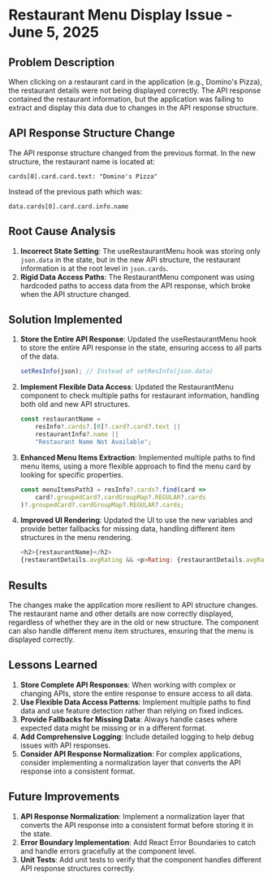 # Restaurant Menu Display Issue - June 5, 2025

## Problem Description
When clicking on a restaurant card in the application (e.g., Domino's Pizza), the restaurant details were not being displayed correctly. The API response contained the restaurant information, but the application was failing to extract and display this data due to changes in the API response structure.

## API Response Structure Change
The API response structure changed from the previous format. In the new structure, the restaurant name is located at:
```
cards[0].card.card.text: "Domino's Pizza"
```
Instead of the previous path which was:
```
data.cards[0].card.card.info.name
```

## Root Cause Analysis
1. **Incorrect State Setting**: The useRestaurantMenu hook was storing only `json.data` in the state, but in the new API structure, the restaurant information is at the root level in `json.cards`.
2. **Rigid Data Access Paths**: The RestaurantMenu component was using hardcoded paths to access data from the API response, which broke when the API structure changed.

## Solution Implemented
1. **Store the Entire API Response**: Updated the useRestaurantMenu hook to store the entire API response in the state, ensuring access to all parts of the data.
   ```javascript
   setResInfo(json); // Instead of setResInfo(json.data)
   ```

2. **Implement Flexible Data Access**: Updated the RestaurantMenu component to check multiple paths for restaurant information, handling both old and new API structures.
   ```javascript
   const restaurantName = 
       resInfo?.cards?.[0]?.card?.card?.text || 
       restaurantInfo?.name || 
       "Restaurant Name Not Available";
   ```

3. **Enhanced Menu Items Extraction**: Implemented multiple paths to find menu items, using a more flexible approach to find the menu card by looking for specific properties.
   ```javascript
   const menuItemsPath3 = resInfo?.cards?.find(card => 
       card?.groupedCard?.cardGroupMap?.REGULAR?.cards
   )?.groupedCard?.cardGroupMap?.REGULAR?.cards;
   ```

4. **Improved UI Rendering**: Updated the UI to use the new variables and provide better fallbacks for missing data, handling different item structures in the menu rendering.
   ```javascript
   <h2>{restaurantName}</h2>
   {restaurantDetails.avgRating && <p>Rating: {restaurantDetails.avgRating}⭐</p>}
   ```

## Results
The changes make the application more resilient to API structure changes. The restaurant name and other details are now correctly displayed, regardless of whether they are in the old or new structure. The component can also handle different menu item structures, ensuring that the menu is displayed correctly.

## Lessons Learned
1. **Store Complete API Responses**: When working with complex or changing APIs, store the entire response to ensure access to all data.
2. **Use Flexible Data Access Patterns**: Implement multiple paths to find data and use feature detection rather than relying on fixed indices.
3. **Provide Fallbacks for Missing Data**: Always handle cases where expected data might be missing or in a different format.
4. **Add Comprehensive Logging**: Include detailed logging to help debug issues with API responses.
5. **Consider API Response Normalization**: For complex applications, consider implementing a normalization layer that converts the API response into a consistent format.

## Future Improvements
1. **API Response Normalization**: Implement a normalization layer that converts the API response into a consistent format before storing it in the state.
2. **Error Boundary Implementation**: Add React Error Boundaries to catch and handle errors gracefully at the component level.
3. **Unit Tests**: Add unit tests to verify that the component handles different API response structures correctly.